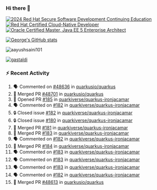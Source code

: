 ### Hi there 👋

<!--START_SECTION:badges-->
[![2024 Red Hat Secure Software Development Continuing Education](https://images.credly.com/size/110x110/images/36a76b78-c5bf-45cf-ac2c-48c3825260c7/blob)](http://www.credly.com/badges/c86e9a17-d2c3-4554-b890-7d0521710eb6 "2024 Red Hat Secure Software Development Continuing Education")
[![Red Hat Certified Cloud-Native Developer](https://images.credly.com/size/110x110/images/12ef4e4e-3d8d-4caf-9ab1-858c5bcb9619/image.png)](http://www.credly.com/badges/b6402e31-0894-48e6-b488-e2e551dcc809 "Red Hat Certified Cloud-Native Developer")
[![Oracle Certified Master, Java EE 5 Enterprise Architect](https://images.credly.com/size/110x110/images/1fa3549c-674c-4779-b3d6-d7d64eac2c23/Oracle-Certification-badge_OC-Master.png)](http://www.credly.com/badges/2565574e-b81d-410e-ab7d-24666ddcbe00 "Oracle Certified Master, Java EE 5 Enterprise Architect")
<!--END_SECTION:badges-->

[![George's GitHub stats](https://github-readme-stats.vercel.app/api?username=gastaldi&show=reviews,prs_merged&hide=contribs,prs&theme=transparent&show_icons=true)](https://github.com/anuraghazra/github-readme-stats)

<p align="left"> <img src="https://komarev.com/ghpvc/?username=gastaldi&label=Profile%20views&color=0e75b6&style=for-the-badge" alt="aayushsaini101" /> </p>

<p align="left"> <a href="https://github.com/ryo-ma/github-profile-trophy"><img src="https://github-profile-trophy.vercel.app/?username=gastaldi" alt="gastaldi" /></a> </p>

### :zap: Recent Activity

<!--START_SECTION:activity-->
1. 🗣 Commented on [#48636](https://github.com/quarkusio/quarkus/issues/48636#issuecomment-3020296308) in [quarkusio/quarkus](https://github.com/quarkusio/quarkus)
2. 🎉 Merged PR [#48701](https://github.com/quarkusio/quarkus/pull/48701) in [quarkusio/quarkus](https://github.com/quarkusio/quarkus)
3. 💪 Opened PR [#185](https://github.com/quarkiverse/quarkus-ironjacamar/pull/185) in [quarkiverse/quarkus-ironjacamar](https://github.com/quarkiverse/quarkus-ironjacamar)
4. 🗣 Commented on [#182](https://github.com/quarkiverse/quarkus-ironjacamar/issues/182#issuecomment-3019605971) in [quarkiverse/quarkus-ironjacamar](https://github.com/quarkiverse/quarkus-ironjacamar)
5. 🔒 Closed issue [#182](https://github.com/quarkiverse/quarkus-ironjacamar/issues/182) in [quarkiverse/quarkus-ironjacamar](https://github.com/quarkiverse/quarkus-ironjacamar)
6. 🔒 Closed issue [#180](https://github.com/quarkiverse/quarkus-ironjacamar/issues/180) in [quarkiverse/quarkus-ironjacamar](https://github.com/quarkiverse/quarkus-ironjacamar)
7. 🎉 Merged PR [#181](https://github.com/quarkiverse/quarkus-ironjacamar/pull/181) in [quarkiverse/quarkus-ironjacamar](https://github.com/quarkiverse/quarkus-ironjacamar)
8. 🎉 Merged PR [#183](https://github.com/quarkiverse/quarkus-ironjacamar/pull/183) in [quarkiverse/quarkus-ironjacamar](https://github.com/quarkiverse/quarkus-ironjacamar)
9. 🗣 Commented on [#182](https://github.com/quarkiverse/quarkus-ironjacamar/issues/182#issuecomment-3019391782) in [quarkiverse/quarkus-ironjacamar](https://github.com/quarkiverse/quarkus-ironjacamar)
10. 🎉 Merged PR [#184](https://github.com/quarkiverse/quarkus-ironjacamar/pull/184) in [quarkiverse/quarkus-ironjacamar](https://github.com/quarkiverse/quarkus-ironjacamar)
11. 🗣 Commented on [#183](https://github.com/quarkiverse/quarkus-ironjacamar/pull/183#issuecomment-3019377568) in [quarkiverse/quarkus-ironjacamar](https://github.com/quarkiverse/quarkus-ironjacamar)
12. 🗣 Commented on [#183](https://github.com/quarkiverse/quarkus-ironjacamar/pull/183#issuecomment-3019372997) in [quarkiverse/quarkus-ironjacamar](https://github.com/quarkiverse/quarkus-ironjacamar)
13. 🗣 Commented on [#183](https://github.com/quarkiverse/quarkus-ironjacamar/pull/183#issuecomment-3019009166) in [quarkiverse/quarkus-ironjacamar](https://github.com/quarkiverse/quarkus-ironjacamar)
14. 🗣 Commented on [#182](https://github.com/quarkiverse/quarkus-ironjacamar/issues/182#issuecomment-3017199639) in [quarkiverse/quarkus-ironjacamar](https://github.com/quarkiverse/quarkus-ironjacamar)
15. 🎉 Merged PR [#48613](https://github.com/quarkusio/quarkus/pull/48613) in [quarkusio/quarkus](https://github.com/quarkusio/quarkus)
<!--END_SECTION:activity-->
